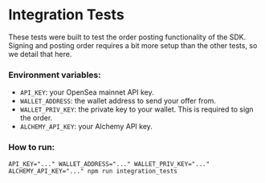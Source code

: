 # Integration Tests

These tests were built to test the order posting functionality of the SDK. Signing and posting order requires a bit more setup than the other tests, so we detail that here.

### Environment variables:

- `API_KEY`: your OpenSea mainnet API key.
- `WALLET_ADDRESS`: the wallet address to send your offer from.
- `WALLET_PRIV_KEY`: the private key to your wallet. This is required to sign the order.
- `ALCHEMY_API_KEY`: your Alchemy API key.

### How to run:

```
API_KEY="..." WALLET_ADDRESS="..." WALLET_PRIV_KEY="..." ALCHEMY_API_KEY="..." npm run integration_tests
```
